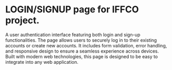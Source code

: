 # LOGIN/SIGNUP page for IFFCO project.

A user authentication interface featuring both login and sign-up functionalities. The page allows users to securely log in to their existing accounts or create new accounts. 
It includes form validation, error handling, and responsive design to ensure a seamless experience across devices. Built with modern web technologies, this page is designed to be easy to integrate into any web application.

